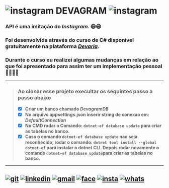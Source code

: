 # ![instagram](https://user-images.githubusercontent.com/58410509/190059271-6f5549c2-42ae-4541-ae28-8983fe9cf57f.png) DEVAGRAM ![instagram](https://user-images.githubusercontent.com/58410509/190059271-6f5549c2-42ae-4541-ae28-8983fe9cf57f.png)


### API é uma imitação do _Instagram_. 😃😃
### Foi desenvolvida através do curso de C# disponível gratuitamente na plataforma [_Devaria_](https://www.devaria.com.br/).
### Durante o curso eu realizei algumas mudanças em relação ao que foi apresentado para assim ter um implementação pessoal 👨‍💻👨‍💻

_________________________________________________________________________________________________________________________________
> ### Ao clonar esse projeto execultar os seguintes passo a passo abaixo
> - [x] **Criar um banco chamado _DevagramDB_**
> - [x] **No arquivo appsettings.json inserir string de conexao em: _DefaultConnection_**
> - [x] **No CMD  rodar o Comando: ```dotnet-ef database update``` para criar as tabelas no banco.**
> - [x] **Caso o comando ```dotnet-ef database update``` nao seja reconhecido, rodar o comando: ```dotnet tool install --global dotnet-ef```    para instalar o dotnet CLI. Depois rodar novamente o comando ```dotnet-ef database update```para criar as tabelas no banco.**
_________________________________________________________________________________________________________________________________


[![git](https://img.shields.io/badge/-Github-000?style=for-the-badge&logo=Github)](https://github.com/cleitonduartee)
[![linkedin](https://img.shields.io/badge/-LinkedIn-blue?style=for-the-badge&logo=Linkedin)](https://www.linkedin.com/in/cleiton-duarte-goncalves-384903178/)
[![gmail](https://img.shields.io/badge/-Gmail-c14438?style=for-the-badge&logo=Gmail&logoColor=white)](mailto:cleitonduarte2021@gmail.com)
[![face](https://img.shields.io/badge/-Facebook-blue?style=for-the-badge&logo=Facebook&logoColor=white)](https://www.facebook.com/CleitonDuarteGoncalves)
[![insta](https://img.shields.io/badge/-Instagram-E4405F?style=for-the-badge&logo=instagram&logoColor=white)](https://www.instagram.com/cleitonn_duarte/)
[![whats](https://img.shields.io/badge/-Whatsapp-4CA143?style=for-the-badge&logo=whatsapp&logoColor=white)](https://api.whatsapp.com/send?phone=55+67+991568155)
---
<!--[![GitHub watchers](https://img.shields.io/github/watchers/cleitonduartee/cleitonduartee?color=gree&label=Visits)](https://github.com/cleitonduartee)-->


